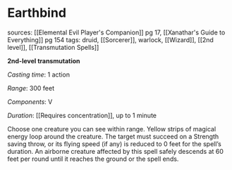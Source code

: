 # Earthbind
sources: [[Elemental Evil Player's Companion]] pg 17, [[Xanathar's Guide to Everything]] pg 154
tags: druid, [[Sorcerer]], warlock, [[Wizard]], [[2nd level]], [[Transmutation Spells]]

**2nd-level transmutation**

*Casting time*: 1 action

*Range*: 300 feet

*Components*: V

*Duration*: [[Requires concentration]], up to 1 minute

Choose one creature you can see within range. Yellow strips of magical energy loop around the creature. The target must succeed on a Strength saving throw, or its flying speed (if any) is reduced to 0 feet for the spell’s duration. An airborne creature affected by this spell safely descends at 60 feet per round until it reaches the ground or the spell ends.
